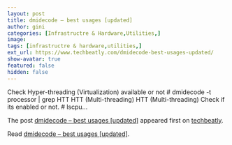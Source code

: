 ```yaml
---
layout: post
title: dmidecode – best usages [updated]
author: gini
categories: [Infrastructre & Hardware,Utilities,]
image: 
tags: [infrastructre & hardware,utilities,]
ext_url: https://www.techbeatly.com/dmidecode-best-usages-updated/
show-avatar: true
featured: false
hidden: false
---
```


<p>Check Hyper-threading (Virtualization) available or not # dmidecode -t processor &#124; grep HTT HTT (Multi-threading) HTT (Multi-threading) Check if its enabled or not. # lscpu&#46;&#46;&#46;</p>
<p>The post <a href="https://www.techbeatly.com/dmidecode-best-usages-updated/">dmidecode &#8211; best usages [updated]</a> appeared first on <a href="https://www.techbeatly.com">techbeatly</a>.</p>

Read [dmidecode – best usages [updated]](https://www.techbeatly.com/dmidecode-best-usages-updated/).